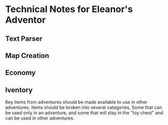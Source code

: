  # Technical Notes for Eleanor's Adventor

 ## Text Parser

 ## Map Creation

 ## Economy

 ## Iventory
 Key items from adventures should be made available to use in other adventures. Items should be broken into several catagories, Some that can be used only in an adventure, and some that will stay in the "toy chest" and can be used in other adventures.
